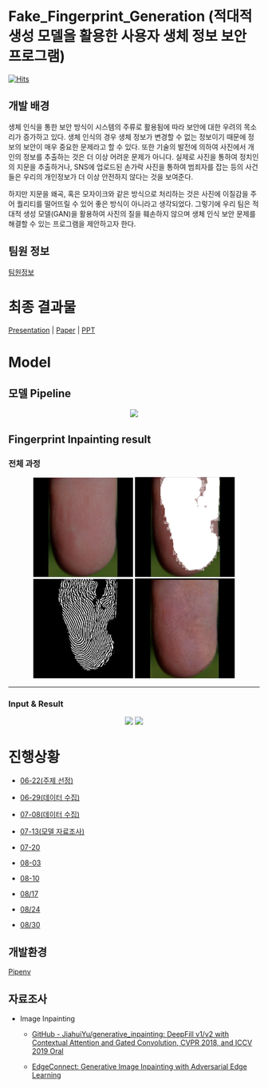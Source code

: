 # Fake_Fingerprint_Generation (적대적 생성 모델을 활용한 사용자 생체 정보 보안 프로그램) 

[![Hits](https://hits.seeyoufarm.com/api/count/incr/badge.svg?url=https%3A%2F%2Fgithub.com%2FCUAI-CAU%2FFake_Fingerprint_Generation%2Fedit%2Fmain%2FREADME.md&count_bg=%2379C83D&title_bg=%23555555&icon=&icon_color=%23E7E7E7&title=hits&edge_flat=false)](https://hits.seeyoufarm.com)

## 개발 배경

생체 인식을 통한 보안 방식이 시스템의 주류로 활용됨에 따라 보안에 대한 우려의 목소리가 증가하고 있다. 생체 인식의 경우 생체 정보가 변경할 수 없는 정보이기 때문에 정보의 보안이 매우 중요한 문제라고 할 수 있다. 또한 기술의 발전에 의하여 사진에서 개인의 정보를 추출하는 것은 더 이상 어려운 문제가 아니다. 실제로 사진을 통하여 정치인의 지문을 추출하거나, SNS에 업로드된 손가락 사진을 통하여 범죄자를 잡는 등의 사건들은 우리의 개인정보가 더 이상 안전하지 않다는 것을 보여준다.

하지만 지문을 왜곡, 혹은 모자이크와 같은 방식으로 처리하는 것은 사진에 이질감을 주어 퀄리티를 떨어뜨릴 수 있어 좋은 방식이 아니라고 생각되었다. 그렇기에 우리 팀은 적대적 생성 모델(GAN)을 활용하여 사진의 질을 훼손하지 않으며 생체 인식 보안 문제를 해결할 수 있는 프로그램을 제안하고자 한다. 

## 팀원 정보

[팀원정보](https://github.com/CUAI-CAU/Fake_Fingerprint_Generation/tree/main/MD/팀원정보.md)


# 최종 결과물

[Presentation](https://github.com/CUAI-CAU/Fake_Fingerprint_Generation/tree/main/Final/presentation.mp4) | [Paper](https://github.com/CUAI-CAU/Fake_Fingerprint_Generation/tree/main/Final/FakeFingerPrintGeneration_paper.docx) | [PPT](https://github.com/CUAI-CAU/Fake_Fingerprint_Generation/tree/main/Final/CUAI-최종-발표.pptx)

# Model

## 모델 Pipeline

<p align="center">
  <img width="250" src="https://user-images.githubusercontent.com/58729081/131458134-82cb4e80-e63a-4282-8191-2b1e8b29253d.png">
</p>

## Fingerprint Inpainting result

### 전체 과정
<p align="center">
  <img width="200" src="./edge-connect/examples/Fingerprint/Inpaint_ori.png">
  <img width="200" src="./edge-connect/examples/Fingerprint/Inpaint_mask.png">
  <img width="200" src="./edge-connect/examples/Fingerprint/Inpaint_edge.png">
  <img width="200" src="./edge-connect/examples/Fingerprint/Inpaint_result.png">
</p>

---------------------------------------------------------------------------------
### Input & Result
<p align="center">
  <img width="450" src="./holdmyhand/input_revised.png">
  <img width="450" src="./holdmyhand/result_revised.png">
</p>  


# 진행상황

- [06-22(주제 선정)](https://github.com/CUAI-CAU/Fake_Fingerprint_Generation/tree/main/MD/06-22.md)

- [06-29(데이터 수집)](https://github.com/CUAI-CAU/Fake_Fingerprint_Generation/tree/main/MD/06-29.md)

- [07-08(데이터 수집)](https://github.com/CUAI-CAU/Fake_Fingerprint_Generation/tree/main/MD/07-08.md)

- [07-13(모델 자료조사)](https://github.com/CUAI-CAU/Fake_Fingerprint_Generation/tree/main/MD/07-13.md)

- [07-20](https://github.com/CUAI-CAU/Fake_Fingerprint_Generation/tree/main/MD/07-20.md)

- [08-03](https://github.com/CUAI-CAU/Fake_Fingerprint_Generation/tree/main/MD/08-03.md)

- [08-10](https://github.com/CUAI-CAU/Fake_Fingerprint_Generation/tree/main/MD/08-10.md)

- [08/17](https://github.com/CUAI-CAU/Fake_Fingerprint_Generation/tree/main/MD/08-17.md)

- [08/24](https://github.com/CUAI-CAU/Fake_Fingerprint_Generation/tree/main/MD/08-24.md)

- [08/30](https://github.com/CUAI-CAU/Fake_Fingerprint_Generation/tree/main/MD/08-30.md)


## 개발환경

[Pipenv](https://www.notion.so/Pipenv-1d539437a3194e5892f0e53d400ca3ae)

## 자료조사

- Image Inpainting

    - [GitHub - JiahuiYu/generative_inpainting: DeepFill v1/v2 with Contextual Attention and Gated Convolution, CVPR 2018, and ICCV 2019 Oral](https://github.com/JiahuiYu/generative_inpainting)

    - [EdgeConnect: Generative Image Inpainting with Adversarial Edge Learning](https://github.com/knazeri/edge-connect)
